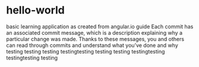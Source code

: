 hello-world
===========

basic learning application as created from angular.io guide
Each commit has an associated commit message, which is a description explaining why a particular change was made. Thanks to these messages, you and others can read through commits and understand what you’ve done and why
testing testing
testing testingtesting testing
testing testingtesting testingtesting testing
